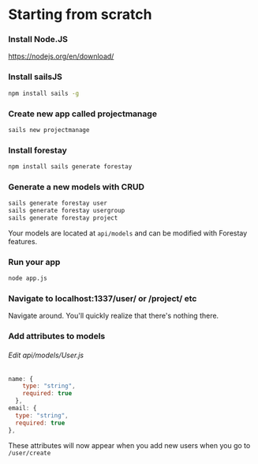 # Starting from scratch

### Install Node.JS
https://nodejs.org/en/download/

### Install sailsJS

```bash
npm install sails -g
```

### Create new app called projectmanage

```bash
sails new projectmanage
```

### Install forestay

```bash
npm install sails generate forestay
```

### Generate a new models with CRUD
```bash
sails generate forestay user
sails generate forestay usergroup
sails generate forestay project
```

Your models are located at `api/models` and can be modified with Forestay features.  

### Run your app

```bash
node app.js
```

### Navigate to localhost:1337/user/ or /project/ etc

Navigate around. You'll quickly realize that there's nothing there.

### Add attributes to models

###### Edit api/models/User.js
```javascript
name: {
    type: "string",
    required: true
  },
email: {
  type: "string",
  required: true
},
```

These attributes will now appear when you add new users when you go to `/user/create`
